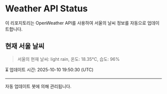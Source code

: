 
# Weather API Status

이 리포지토리는 OpenWeather API를 사용하여 서울의 날씨 정보를 자동으로 업데이트합니다.

## 현재 서울 날씨
> 서울의 현재 날씨: light rain, 온도: 18.35°C, 습도: 96%

⏳ 업데이트 시간: 2025-10-10 19:50:30 (UTC)

---
자동 업데이트 봇에 의해 관리됩니다.
